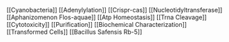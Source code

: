 [[Cyanobacteria]]
[[Adenylylation]]
[[Crispr-cas]]
[[Nucleotidyltransferase]]
[[Aphanizomenon Flos-aquae]]
[[Atp Homeostasis]]
[[Trna Cleavage]]
[[Cytotoxicity]]
[[Purification]]
[[Biochemical Characterization]]
[[Transformed Cells]]
[[Bacillus Safensis Rb-5]]
